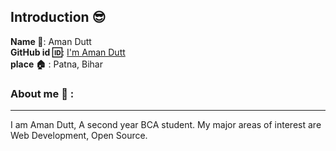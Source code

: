 ## Introduction :sunglasses:
**Name :name_badge:**:    Aman Dutt
<br>
**GitHub id :id:**: [I'm Aman Dutt](https://github.com/adgamerx)
<br>
**place :house:** : Patna, Bihar
### About me :boy: :
---
I am Aman Dutt, A second year BCA student.
My major areas of interest are Web Development, Open Source.
